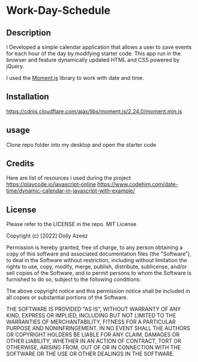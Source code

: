 # Work-Day-Schedule

## Description
 I Developed a simple calendar application that allows a user to save events for each hour of the day by modifying starter code. This app run in the browser and feature dynamically updated HTML and CSS powered by jQuery.
 
 I used the [Moment.js](https://momentjs.com/) library to work with date and time.
 
 
## Installation
https://cdnjs.cloudflare.com/ajax/libs/moment.js/2.24.0/moment.min.js

## usage
Clone repo folder into my desktop and open the starter code

 ## Credits
Here are list of resources i used during the project
https://playcode.io/javascript-online
https://www.codehim.com/date-time/dynamic-calendar-in-javascript-with-example/

## License
Please refer to the LICENSE in the repo.
MIT License

Copyright (c) [2022] Dolly Azeez

Permission is hereby granted, free of charge, to any person obtaining a copy
of this software and associated documentation files (the "Software"), to deal
in the Software without restriction, including without limitation the rights
to use, copy, modify, merge, publish, distribute, sublicense, and/or sell
copies of the Software, and to permit persons to whom the Software is
furnished to do so, subject to the following conditions:

The above copyright notice and this permission notice shall be included in all
copies or substantial portions of the Software.

THE SOFTWARE IS PROVIDED "AS IS", WITHOUT WARRANTY OF ANY KIND, EXPRESS OR
IMPLIED, INCLUDING BUT NOT LIMITED TO THE WARRANTIES OF MERCHANTABILITY,
FITNESS FOR A PARTICULAR PURPOSE AND NONINFRINGEMENT. IN NO EVENT SHALL THE
AUTHORS OR COPYRIGHT HOLDERS BE LIABLE FOR ANY CLAIM, DAMAGES OR OTHER
LIABILITY, WHETHER IN AN ACTION OF CONTRACT, TORT OR OTHERWISE, ARISING FROM,
OUT OF OR IN CONNECTION WITH THE SOFTWARE OR THE USE OR OTHER DEALINGS IN THE
SOFTWARE.

